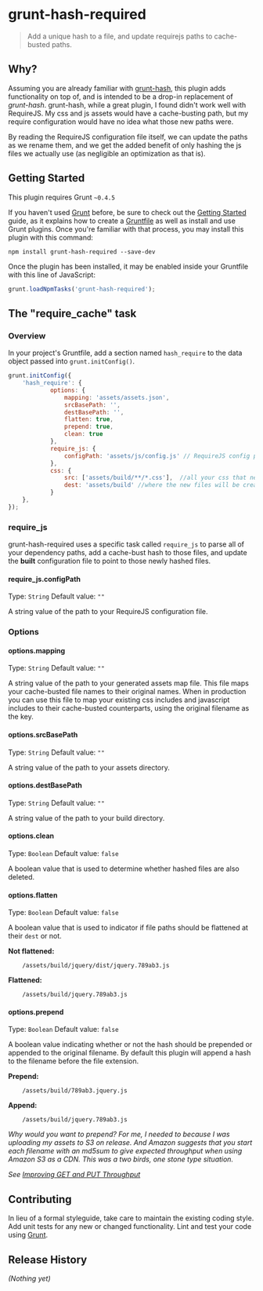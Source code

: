 # grunt-hash-required

> Add a unique hash to a file, and update requirejs paths to cache-busted paths.

## Why?

Assuming you are already familiar with [grunt-hash](https://github.com/jgallen23/grunt-hash), this plugin adds functionality on top of, and is intended to be a drop-in replacement of *grunt-hash*. grunt-hash, while a great plugin, I found didn't work well with RequireJS. My css and js assets would have a cache-busting path, but my require configuration would have no idea what those new paths were. 

By reading the RequireJS configuration file itself, we can update the paths as we rename them, and we get the added benefit of only hashing the js files we actually use (as negligible an optimization as that is).

## Getting Started
This plugin requires Grunt `~0.4.5`

If you haven't used [Grunt](http://gruntjs.com/) before, be sure to check out the [Getting Started](http://gruntjs.com/getting-started) guide, as it explains how to create a [Gruntfile](http://gruntjs.com/sample-gruntfile) as well as install and use Grunt plugins. Once you're familiar with that process, you may install this plugin with this command:

```shell
npm install grunt-hash-required --save-dev
```

Once the plugin has been installed, it may be enabled inside your Gruntfile with this line of JavaScript:

```js
grunt.loadNpmTasks('grunt-hash-required');
```

## The "require_cache" task

### Overview
In your project's Gruntfile, add a section named `hash_require` to the data object passed into `grunt.initConfig()`.

```js
grunt.initConfig({
    'hash_require': {
            options: {
                mapping: 'assets/assets.json',
                srcBasePath: '',
                destBasePath: '',
                flatten: true,
                prepend: true,
                clean: true
            },
            require_js: {
                configPath: 'assets/js/config.js' // RequireJS config path
            },
            css: {
                src: ['assets/build/**/*.css'],  //all your css that needs a hash appended to it
                dest: 'assets/build' //where the new files will be created
            } 
    },
});
```

### require_js

grunt-hash-required uses a specific task called `require_js` to parse all of your dependency paths, add a cache-bust hash to those files, and update the **built** configuration file to point to those newly hashed files.

#### require_js.configPath
Type: `String`
Default value: `""`

A string value of the path to your RequireJS configuration file.


### Options

#### options.mapping
Type: `String`
Default value: `""`

A string value of the path to your generated assets map file. This file maps your cache-busted file names to their original names. When in production you can use this file to map your existing css includes and javascript includes to their cache-busted counterparts, using the original filename as the key.

#### options.srcBasePath
Type: `String`
Default value: `""`

A string value of the path to your assets directory. 

#### options.destBasePath
Type: `String`
Default value: `""`

A string value of the path to your build directory.


#### options.clean
Type: `Boolean`
Default value: `false`

A boolean value that is used to determine whether hashed files are also deleted.

#### options.flatten
Type: `Boolean`
Default value: `false`

A boolean value that is used to indicator if file paths should be flattened at their `dest` or not.

**Not flattened:**
```shell
    /assets/build/jquery/dist/jquery.789ab3.js
```

**Flattened:**
```shell
    /assets/build/jquery.789ab3.js
```

#### options.prepend
Type: `Boolean`
Default value: `false`

A boolean value indicating whether or not the hash should be prepended or appended to the original filename. By default this plugin will append a hash to the filename before the file extension. 

**Prepend:**
```shell
    /assets/build/789ab3.jquery.js
```

**Append:**
```shell
    /assets/build/jquery.789ab3.js
```

*Why would you want to prepend? For me, I needed to because I was uploading my assets to S3 on release. And Amazon suggests that you start each filename with an md5sum to give expected throughput when using Amazon S3 as a CDN. This was a two birds, one stone type situation.*

*See [Improving GET and PUT Throughput](https://aws.amazon.com/articles/1904/)*


## Contributing
In lieu of a formal styleguide, take care to maintain the existing coding style. Add unit tests for any new or changed functionality. Lint and test your code using [Grunt](http://gruntjs.com/).

## Release History
_(Nothing yet)_
